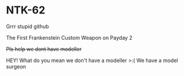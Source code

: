# NTK-62
Grrr stupid github

The First Frankenstein Custom Weapon on Payday 2

~~Pls help we dont have modeller~~

HEY! What do you mean we don't have a modeller >:( We have a model surgeon